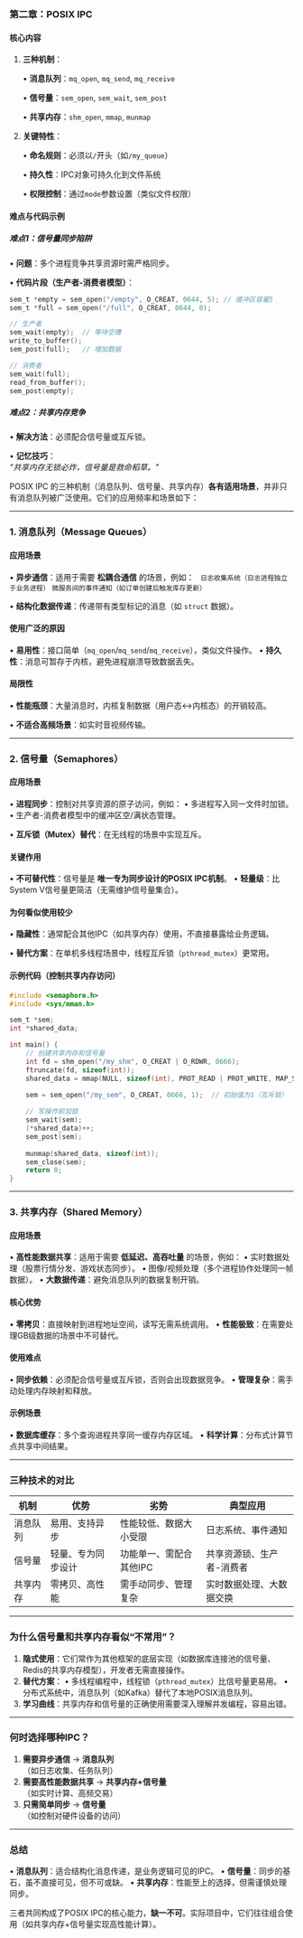 
### **第二章：POSIX IPC**
#### **核心内容**
1. **三种机制**：

   • **消息队列**：`mq_open`, `mq_send`, `mq_receive`

   • **信号量**：`sem_open`, `sem_wait`, `sem_post`

   • **共享内存**：`shm_open`, `mmap`, `munmap`


2. **关键特性**：

   • **命名规则**：必须以`/`开头（如`/my_queue`）

   • **持久性**：IPC对象可持久化到文件系统

   • **权限控制**：通过`mode`参数设置（类似文件权限）


#### **难点与代码示例**
##### **难点1：信号量同步陷阱**
• **问题**：多个进程竞争共享资源时需严格同步。

• **代码片段（生产者-消费者模型）**：
  ```c
  sem_t *empty = sem_open("/empty", O_CREAT, 0644, 5); // 缓冲区容量5
  sem_t *full = sem_open("/full", O_CREAT, 0644, 0);
  
  // 生产者
  sem_wait(empty);  // 等待空槽
  write_to_buffer();
  sem_post(full);   // 增加数据

  // 消费者
  sem_wait(full);
  read_from_buffer();
  sem_post(empty);
  ```

##### **难点2：共享内存竞争**
• **解决方法**：必须配合信号量或互斥锁。

• **记忆技巧**：  
  *"共享内存无锁必炸，信号量是救命稻草。"*


POSIX IPC 的三种机制（消息队列、信号量、共享内存）**各有适用场景**，并非只有消息队列被广泛使用。它们的应用频率和场景如下：

---

### **1. 消息队列（Message Queues）**
#### **应用场景**
• **异步通信**：适用于需要 **松耦合通信** 的场景，例如：
  ` 日志收集系统（日志进程独立于业务进程）`
   `微服务间的事件通知（如订单创建后触发库存更新）`

• **结构化数据传递**：传递带有类型标记的消息（如 `struct` 数据）。

#### **使用广泛的原因**
• **易用性**：接口简单（`mq_open`/`mq_send`/`mq_receive`），类似文件操作。
• **持久性**：消息可暂存于内核，避免进程崩溃导致数据丢失。

#### **局限性**
• **性能瓶颈**：大量消息时，内核复制数据（用户态↔内核态）的开销较高。

• **不适合高频场景**：如实时音视频传输。

---

### **2. 信号量（Semaphores）**
#### **应用场景**
• **进程同步**：控制对共享资源的原子访问，例如：
  • 多进程写入同一文件时加锁。
  • 生产者-消费者模型中的缓冲区空/满状态管理。

• **互斥锁（Mutex）替代**：在无线程的场景中实现互斥。

#### **关键作用**
• **不可替代性**：信号量是 **唯一专为同步设计的POSIX IPC机制**。
• **轻量级**：比System V信号量更简洁（无需维护信号量集合）。

#### **为何看似使用较少**
• **隐藏性**：通常配合其他IPC（如共享内存）使用，不直接暴露给业务逻辑。

• **替代方案**：在单机多线程场景中，线程互斥锁（`pthread_mutex`）更常用。

#### **示例代码（控制共享内存访问）**
```c
#include <semaphore.h>
#include <sys/mman.h>

sem_t *sem;
int *shared_data;

int main() {
    // 创建共享内存和信号量
    int fd = shm_open("/my_shm", O_CREAT | O_RDWR, 0666);
    ftruncate(fd, sizeof(int));
    shared_data = mmap(NULL, sizeof(int), PROT_READ | PROT_WRITE, MAP_SHARED, fd, 0);
    
    sem = sem_open("/my_sem", O_CREAT, 0666, 1);  // 初始值为1（互斥锁）

    // 写操作前加锁
    sem_wait(sem);
    (*shared_data)++;
    sem_post(sem);
    
    munmap(shared_data, sizeof(int));
    sem_close(sem);
    return 0;
}
```

---

### **3. 共享内存（Shared Memory）**
#### **应用场景**
• **高性能数据共享**：适用于需要 **低延迟、高吞吐量** 的场景，例如：
  • 实时数据处理（股票行情分发、游戏状态同步）。
  • 图像/视频处理（多个进程协作处理同一帧数据）。
• **大数据传递**：避免消息队列的数据复制开销。

#### **核心优势**
• **零拷贝**：直接映射到进程地址空间，读写无需系统调用。
• **性能极致**：在需要处理GB级数据的场景中不可替代。

#### **使用难点**
• **同步依赖**：必须配合信号量或互斥锁，否则会出现数据竞争。
• **管理复杂**：需手动处理内存映射和释放。

#### **示例场景**
• **数据库缓存**：多个查询进程共享同一缓存内存区域。
• **科学计算**：分布式计算节点共享中间结果。

---

### **三种技术的对比**
| **机制**       | **优势**                  | **劣势**                  | **典型应用**               |
|----------------|--------------------------|--------------------------|--------------------------|
| 消息队列       | 易用、支持异步           | 性能较低、数据大小受限     | 日志系统、事件通知         |
| 信号量         | 轻量、专为同步设计       | 功能单一、需配合其他IPC    | 共享资源锁、生产者-消费者  |
| 共享内存       | 零拷贝、高性能           | 需手动同步、管理复杂       | 实时数据处理、大数据交换   |

---

### **为什么信号量和共享内存看似“不常用”？**
1. **隐式使用**：它们常作为其他框架的底层实现（如数据库连接池的信号量、Redis的共享内存模型），开发者无需直接操作。
2. **替代方案**：
   • 多线程编程中，线程锁（`pthread_mutex`）比信号量更易用。
   • 分布式系统中，消息队列（如Kafka）替代了本地POSIX消息队列。
3. **学习曲线**：共享内存和信号量的正确使用需要深入理解并发编程，容易出错。

---

### **何时选择哪种IPC？**
1. **需要异步通信** → **消息队列**  
   （如日志收集、任务队列）
2. **需要高性能数据共享** → **共享内存+信号量**  
   （如实时计算、高频交易）
3. **只需简单同步** → **信号量**  
   （如控制对硬件设备的访问）

---

### **总结**
• **消息队列**：适合结构化消息传递，是业务逻辑可见的IPC。
• **信号量**：同步的基石，虽不直接可见，但不可或缺。
• **共享内存**：性能至上的选择，但需谨慎处理同步。

三者共同构成了POSIX IPC的核心能力，**缺一不可**。实际项目中，它们往往组合使用（如共享内存+信号量实现高性能计算）。
